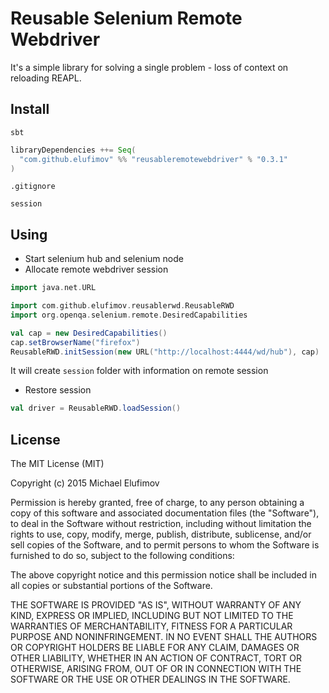 # Reusable Selenium Remote Webdriver

It's a simple library for solving a single problem - loss of context on reloading REAPL. 


## Install

`sbt`

```scala
libraryDependencies ++= Seq(
  "com.github.elufimov" %% "reusableremotewebdriver" % "0.3.1"
)
```

`.gitignore`

```
session
```


## Using

* Start selenium hub and selenium node
* Allocate remote webdriver session

```scala
import java.net.URL

import com.github.elufimov.reusablerwd.ReusableRWD
import org.openqa.selenium.remote.DesiredCapabilities

val cap = new DesiredCapabilities()
cap.setBrowserName("firefox")
ReusableRWD.initSession(new URL("http://localhost:4444/wd/hub"), cap)
```

It will create `session` folder with information on remote session

* Restore session 

```scala
val driver = ReusableRWD.loadSession()
```

## License
The MIT License (MIT)

Copyright (c) 2015 Michael Elufimov

Permission is hereby granted, free of charge, to any person obtaining a copy
of this software and associated documentation files (the "Software"), to deal
in the Software without restriction, including without limitation the rights
to use, copy, modify, merge, publish, distribute, sublicense, and/or sell
copies of the Software, and to permit persons to whom the Software is
furnished to do so, subject to the following conditions:

The above copyright notice and this permission notice shall be included in all
copies or substantial portions of the Software.

THE SOFTWARE IS PROVIDED "AS IS", WITHOUT WARRANTY OF ANY KIND, EXPRESS OR
IMPLIED, INCLUDING BUT NOT LIMITED TO THE WARRANTIES OF MERCHANTABILITY,
FITNESS FOR A PARTICULAR PURPOSE AND NONINFRINGEMENT. IN NO EVENT SHALL THE
AUTHORS OR COPYRIGHT HOLDERS BE LIABLE FOR ANY CLAIM, DAMAGES OR OTHER
LIABILITY, WHETHER IN AN ACTION OF CONTRACT, TORT OR OTHERWISE, ARISING FROM,
OUT OF OR IN CONNECTION WITH THE SOFTWARE OR THE USE OR OTHER DEALINGS IN THE
SOFTWARE.
